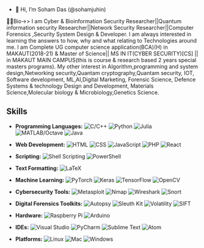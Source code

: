 - 👋 Hi, I’m Soham Das (@sohamjuhin)

👷🏻Bio->>
      I am Cyber & Bioinformation Security Researcher||Quantum information security Researcher||Network Security Researcher||Computer Forensics ,Security System Design & Developer.
I am always interested in learning the answers to how, why and what relating to Technologies around me.
I am Complete UG computer science application(BCA)(H) in MAKAUT(2018-21) & Master of Science|| MS IN IT(CYBER SECURITY)[CS] || in MAKAUT MAIN CAMPUS(this is course & research based 2 years special masters programs). 
My other interest in Algorithm,programming and system design,Networking security,Quantam cryptography,Quantam security, IOT, Software development, ML,AI,Digital Marketing, Forensic Science, Defence Systems & technology Design and Development, Materials Science,Molecular biology & Microbiology,Genetics Science.


<!-- Your Skills -->
## Skills
- **Programming Languages:** 
  ![C/C++](https://img.icons8.com/color/48/000000/c-plus-plus-logo.png)
  ![Python](https://img.icons8.com/color/48/000000/python.png)
  ![Julia](https://img.icons8.com/color/48/000000/julia.png)
  ![MATLAB/Octave](https://img.icons8.com/color/48/000000/matlab.png)
  ![Java](https://img.icons8.com/color/48/000000/java-coffee-cup-logo.png)

- **Web Development:** 
  ![HTML](https://img.icons8.com/color/48/000000/html-5.png)
  ![CSS](https://img.icons8.com/color/48/000000/css3.png)
  ![JavaScript](https://img.icons8.com/color/48/000000/javascript.png)
  ![PHP](https://img.icons8.com/color/48/000000/php.png)
  ![React](https://img.icons8.com/color/48/000000/react-native.png)

- **Scripting:** 
  ![Shell Scripting](https://img.icons8.com/ios/48/000000/console.png)
  ![PowerShell](https://img.icons8.com/color/48/000000/powershell.png)

- **Text Formatting:** 
  ![LaTeX](https://img.icons8.com/color/48/000000/latex.png)

- **Machine Learning:** 
  ![PyTorch](https://img.icons8.com/color/48/000000/pytorch.png)
  ![Keras](https://img.icons8.com/color/48/000000/keras.png)
  ![TensorFlow](https://img.icons8.com/color/48/000000/tensorflow.png)
  ![OpenCV](https://img.icons8.com/color/48/000000/opencv.png)

- **Cybersecurity Tools:** 
  ![Metasploit](https://img.icons8.com/color/48/000000/metasploit.png)
  ![Nmap](https://img.icons8.com/color/48/000000/nmap.png)
  ![Wireshark](https://img.icons8.com/color/48/000000/wireshark.png)
  ![Snort](https://img.icons8.com/color/48/000000/snort.png)

- **Digital Forensics Toolkits:** 
  ![Autopsy](https://img.icons8.com/color/48/000000/autopsy.png)
  ![Sleuth Kit](https://img.icons8.com/ios/48/000000/magnifying-glass.png)
  ![Volatility](https://img.icons8.com/color/48/000000/volatility.png)
  ![SIFT](https://img.icons8.com/color/48/000000/sift.png)

- **Hardware:** 
  ![Raspberry Pi](https://img.icons8.com/color/48/000000/raspberry-pi.png)
  ![Arduino](https://img.icons8.com/color/48/000000/arduino.png)

- **IDEs:** 
  ![Visual Studio](https://img.icons8.com/color/48/000000/visual-studio.png)
  ![PyCharm](https://img.icons8.com/color/48/000000/pycharm.png)
  ![Sublime Text](https://img.icons8.com/color/48/000000/sublime-text.png)
  ![Atom](https://img.icons8.com/color/48/000000/atom-editor.png)

- **Platforms:** 
  ![Linux](https://img.icons8.com/color/48/000000/linux.png)
  ![Mac](https://img.icons8.com/color/48/000000/mac-os.png)
  ![Windows](https://img.icons8.com/color/48/000000/windows-10.png)


<!---
sohamjuhin/sohamjuhin is a ✨ special ✨ repository because its `README.md` (this file) appears on your GitHub profile.
You can click the Preview link to take a look at your changes.
--->
   
   
  
   
 
